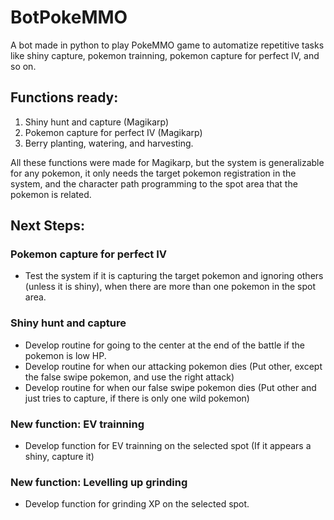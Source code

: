 # BotPokeMMO
A bot made in python to play PokeMMO game to automatize repetitive tasks like shiny capture, pokemon trainning, pokemon capture for perfect IV, and so on.

## Functions ready:

1. Shiny hunt and capture (Magikarp)
2. Pokemon capture for perfect IV (Magikarp)
3. Berry planting, watering, and harvesting.

All these functions were made for Magikarp, but the system is generalizable for any pokemon, it only needs the target pokemon registration in the system, and the character path programming to the spot area that the pokemon is related.

## Next Steps:

### Pokemon capture for perfect IV  
* Test the system if it is capturing the target pokemon and ignoring others (unless it is shiny), when there are more than one pokemon in the spot area.

### Shiny hunt and capture
* Develop routine for going to the center at the end of the battle if the pokemon is low HP.
* Develop routine for when our attacking pokemon dies (Put other, except the false swipe pokemon, and use the right attack)
* Develop routine for when our false swipe pokemon dies (Put other and just tries to capture, if there is only one wild pokemon)

### New function: EV trainning
* Develop function for EV trainning on the selected spot (If it appears a shiny, capture it)

### New function: Levelling up grinding
* Develop function for grinding XP on the selected spot.
